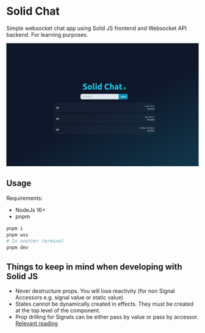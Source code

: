 # Solid Chat

Simple websocket chat app using Solid JS frontend and Websocket API backend.
For learning purposes.

![Preview](./docs/assets/preview.png)

## Usage

Requirements:
- NodeJs 16+
- pnpm

```bash
pnpm i
pnpm wss
# In another terminal
pnpm dev
```


## Things to keep in mind when developing with Solid JS

- Never destructure props. You will lose reactivity (for non Signal Accessors e.g. signal value or static value)
- States cannot be dynamically created in effects. They must be created at the top level of the component.
- Prop drilling for Signals can be either pass by value or pass by accessor. [Relevant reading](https://github.com/solidjs/solid/discussions/749)